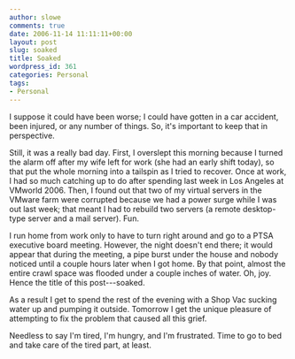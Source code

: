 ```yaml
---
author: slowe
comments: true
date: 2006-11-14 11:11:11+00:00
layout: post
slug: soaked
title: Soaked
wordpress_id: 361
categories: Personal
tags:
- Personal
---
```


I suppose it could have been worse; I could have gotten in a car accident, been injured, or any number of things. So, it's important to keep that in perspective.

Still, it was a really bad day. First, I overslept this morning because I turned the alarm off after my wife left for work (she had an early shift today), so that put the whole morning into a tailspin as I tried to recover. Once at work, I had so much catching up to do after spending last week in Los Angeles at VMworld 2006. Then, I found out that two of my virtual servers in the VMware farm were corrupted because we had a power surge while I was out last week; that meant I had to rebuild two servers (a remote desktop-type server and a mail server). Fun.

I run home from work only to have to turn right around and go to a PTSA executive board meeting. However, the night doesn't end there; it would appear that during the meeting, a pipe burst under the house and nobody noticed until a couple hours later when I got home. By that point, almost the entire crawl space was flooded under a couple inches of water. Oh, joy. Hence the title of this post---soaked.

As a result I get to spend the rest of the evening with a Shop Vac sucking water up and pumping it outside. Tomorrow I get the unique pleasure of attempting to fix the problem that caused all this grief.

Needless to say I'm tired, I'm hungry, and I'm frustrated. Time to go to bed and take care of the tired part, at least.
